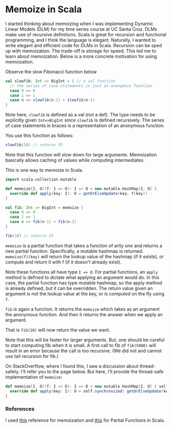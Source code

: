 # Memoize in Scala

I started thinking about memoizing when I was implementing Dynamic
Linear Models (DLM) for my time series course at UC Santa Cruz.
DLMs make use of recursive definitions. Scala is great for recursion
and functional programming, and I think the language is elegant. 
Naturally, I wanted to write elegant and efficient code for DLMs in
Scala. Recursion can be sped up with memoization. The trade-off is storage
for speed. This led me to learn about memoization. Below is a more
concrete motivation for using memoization.

Observe the slow Fibonacci function below

```scala
val slowfib: Int => BigInt = { // a val function
  // the series of case statements is just an anonymous function
  case 0 => 0
  case 1 => 1
  case n => slowfib(n-1) + slowfib(n-2)
}
```

Note here, `slowfib` is defined as a val (not a def). The type
needs to be explicitly given `Int=>BigInt` since `slowfib`
is defined recursively. The series of case statements in
braces is a representation of an anonymous function. 

You use this function as follows:

```scala
slowfib(10) // returns 55
```

Note that this function will slow down for large arguments.
Memoization basically allows caching of values while computing
intermediates.

This is one way to memoize in Scala.

```scala
import scala.collection.mutable

def memoize[I, O](f: I => O): I => O = new mutable.HashMap[I, O] {
  override def apply(key: I): O = getOrElseUpdate(key, f(key))
}

val fib: Int => BigInt = memoize {
  case 0 => 0
  case 1 => 1
  case n => fib(n-1) + fib(n-2)
}

fib(10) // returns 55

```

`memoize` is a partial function that takes a function of arity one and returns
a new partial function. Specifically, a mutable hashmap is returned.
`memoize(f)(key)` will return the lookup value of the hashmap (if it exists),
or compute and return it with f (if it doesn't already exist).

Note these functions all have type `I => O`. For partial functions,
an `apply` method is defined to dictate what applying an argument would do.
In this case, the partial function has type mutable hashmap, so the 
apply method is already defined, but it can be overridden. The return value
given an argument is not the lookup value at the key, or is computed on the
fly using `f`.

`fib` is again a function. It returns the `memoize` which takes as an argument
the anonymous function. And then it returns the answer when we apply an argument.

That is `fib(10)` will now return the value we want.

Note that this will be faster for larger arguments. But, one should be careful
to start computing fib when it is small. A first call to fib of
`fib(5000)` will result in an error because the call is too recursive. 
(We did not and cannot use tail recursion for fib.) 

On StackOverflow, where I found this, I saw a discussion about thread-safety.
I'll refer you to the page below. But here, I'll provide the thread-safe
implementation of `memoize`:

```scala
def memoize[I, O](f: I => O): I => O = new mutable.HashMap[I, O] { self =>
  override def apply(key: I): O = self.synchronized( getOrElseUpdate(key, f(key)) )
}

```


### References

I used [this][1] reference for memoization and [this][2] for Partial Functions in
Scala.

[1]: http://stackoverflow.com/questions/16257378/is-there-a-generic-way-to-memoize-in-scala
[2]: http://blog.bruchez.name/2011/10/scala-partial-functions-without-phd.html
